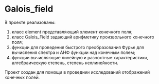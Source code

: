 # Galois_field

В проекте реализованы:
  1. класс element представляющий элемент конечного поля;
  2. класс Galois_Field задающий арифметику произвольного конечного поля;
  3. функции для проведения быстрого преобразования Фурье для вычисления спектра и АНФ функции над конечным полем;
  4. функции вычисляющие линейную и разностные характеристики, алгебраическую степень, степень неллинейности.

Проект создан для помощи в проведнии исследований отображений конечных полей.

